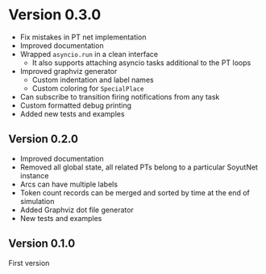 # Version 0.3.0

- Fix mistakes in PT net implementation
- Improved documentation
- Wrapped `asyncio.run` in a clean interface
  - It also supports attaching asyncio tasks additional to the PT loops
- Improved graphviz generator
  - Custom indentation and label names
  - Custom coloring for `SpecialPlace`
- Can subscribe to transition firing notifications from any task
- Custom formatted debug printing
- Added new tests and examples


## Version 0.2.0

- Improved documentation
- Removed all global state, all related PTs belong to a particular SoyutNet instance
- Arcs can have multiple labels
- Token count records can be merged and sorted by time at the end of simulation
- Added Graphviz dot file generator
- New tests and examples

## Version 0.1.0

First version
